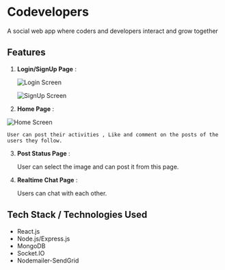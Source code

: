 # Codevelopers
A social web app where coders and developers interact and grow together

## Features
1. **Login/SignUp Page** : 


    ![Login Screen](https://user-images.githubusercontent.com/56025388/224774962-cf54a343-48c7-408a-8a4f-2f7b72de3a60.png 'Login Screen')

    ![SignUp Screen](https://user-images.githubusercontent.com/56025388/224774992-d3a4270f-60b9-4400-94fd-b200fb2032fd.png 'SignUp Screen')

2. **Home Page** : 


![Home Screen](https://user-images.githubusercontent.com/56025388/224774987-7822bcd6-a93b-4672-8dc9-261a98461ab7.png 'Home Screen')

    User can post their activities , Like and comment on the posts of the users they follow.

3. **Post Status Page** :


    User can select the image and can post it from this page.

4. **Realtime Chat Page** :

    Users can chat with each other.

## Tech Stack / Technologies Used

- React.js
- Node.js/Express.js
- MongoDB
- Socket.IO
- Nodemailer-SendGrid